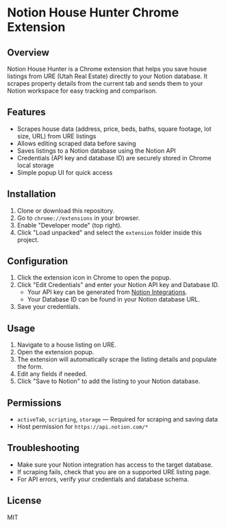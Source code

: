 # Notion House Hunter Chrome Extension

## Overview
Notion House Hunter is a Chrome extension that helps you save house listings from URE (Utah Real Estate) directly to your Notion database. It scrapes property details from the current tab and sends them to your Notion workspace for easy tracking and comparison.

## Features
- Scrapes house data (address, price, beds, baths, square footage, lot size, URL) from URE listings
- Allows editing scraped data before saving
- Saves listings to a Notion database using the Notion API
- Credentials (API key and database ID) are securely stored in Chrome local storage
- Simple popup UI for quick access

## Installation
1. Clone or download this repository.
2. Go to `chrome://extensions` in your browser.
3. Enable "Developer mode" (top right).
4. Click "Load unpacked" and select the `extension` folder inside this project.

## Configuration
1. Click the extension icon in Chrome to open the popup.
2. Click "Edit Credentials" and enter your Notion API key and Database ID.
	- Your API key can be generated from [Notion Integrations](https://www.notion.so/my-integrations).
	- Your Database ID can be found in your Notion database URL.
3. Save your credentials.

## Usage
1. Navigate to a house listing on URE.
2. Open the extension popup.
3. The extension will automatically scrape the listing details and populate the form.
4. Edit any fields if needed.
5. Click "Save to Notion" to add the listing to your Notion database.

## Permissions
- `activeTab`, `scripting`, `storage` — Required for scraping and saving data
- Host permission for `https://api.notion.com/*`

## Troubleshooting
- Make sure your Notion integration has access to the target database.
- If scraping fails, check that you are on a supported URE listing page.
- For API errors, verify your credentials and database schema.

## License
MIT
